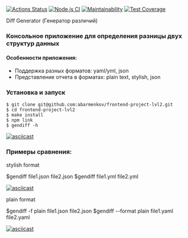 [![Actions Status](https://github.com/abarmenkov/frontend-project-lvl2/workflows/hexlet-check/badge.svg)](https://github.com/abarmenkov/frontend-project-lvl2/actions) [![Node.js CI](https://github.com/abarmenkov/frontend-project-lvl2/actions/workflows/node.js.yml/badge.svg)](https://github.com/abarmenkov/frontend-project-lvl2/actions/workflows/node.js.yml) [![Maintainability](https://api.codeclimate.com/v1/badges/16e7bf666655cc78ae59/maintainability)](https://codeclimate.com/github/abarmenkov/frontend-project-lvl2/maintainability) [![Test Coverage](https://api.codeclimate.com/v1/badges/16e7bf666655cc78ae59/test_coverage)](https://codeclimate.com/github/abarmenkov/frontend-project-lvl2/test_coverage)

Diff Generator (Генератор различий)

### Консольное приложение для определения разницы двух структур данных

#### Особенности приложения:

- Поддержка разных форматов: yaml/yml, json
- Представление отчета в форматах: plain text, stylish, json

### Установка и запуск

```
$ git clone git@github.com:abarmenkov/frontend-project-lvl2.git
$ cd frontend-project-lvl2
$ make install
$ npm link
$ gendiff -h
```
[![asciicast](https://asciinema.org/a/F70DoUwItLXSpGmqwWVp5Ew9S.svg)](https://asciinema.org/a/F70DoUwItLXSpGmqwWVp5Ew9S)


### Примеры сравнения:

stylish format

$gendiff file1.json file2.json
$gendiff file1.yml file2.yml

[![asciicast](https://asciinema.org/a/DcHNk5PU3w4nh2xt8ArYcuVxW.svg)](https://asciinema.org/a/DcHNk5PU3w4nh2xt8ArYcuVxW)

plain format

$gendiff -f plain file1.json file2.json
$gendiff --format plain file1.yaml file2.yaml

[![asciicast](https://asciinema.org/a/TQ0sAQ4dCz5iOELCT87VSNXly.svg)](https://asciinema.org/a/TQ0sAQ4dCz5iOELCT87VSNXly)


